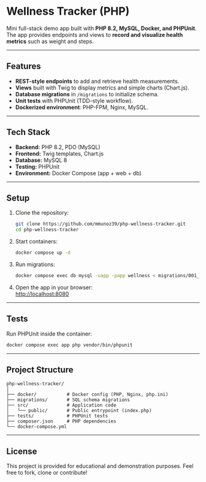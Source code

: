 # Wellness Tracker (PHP)

Mini full-stack demo app built with **PHP 8.2, MySQL, Docker, and PHPUnit**.  
The app provides endpoints and views to **record and visualize health metrics** such as weight and steps.

---

## Features
- **REST-style endpoints** to add and retrieve health measurements.
- **Views** built with Twig to display metrics and simple charts (Chart.js).
- **Database migrations** in `/migrations` to initialize schema.
- **Unit tests** with PHPUnit (TDD-style workflow).
- **Dockerized environment**: PHP-FPM, Nginx, MySQL.

---

## Tech Stack
- **Backend:** PHP 8.2, PDO (MySQL)
- **Frontend:** Twig templates, Chart.js
- **Database:** MySQL 8
- **Testing:** PHPUnit
- **Environment:** Docker Compose (app + web + db)

---

## Setup
1. Clone the repository:
   ```bash
   git clone https://github.com/mmunoz39/php-wellness-tracker.git
   cd php-wellness-tracker
   ```

2. Start containers:
   ```bash
   docker compose up -d
   ```

3. Run migrations:
   ```bash
   docker compose exec db mysql -uapp -papp wellness < migrations/001_init.sql
   ```

4. Open the app in your browser:  
 [http://localhost:8080](http://localhost:8080)

---

## Tests
Run PHPUnit inside the container:
```bash
docker compose exec app php vendor/bin/phpunit
```

---

## Project Structure
```
php-wellness-tracker/
│
├── docker/           # Docker config (PHP, Nginx, php.ini)
├── migrations/       # SQL schema migrations
├── src/              # Application code
│   └── public/       # Public entrypoint (index.php)
├── tests/            # PHPUnit tests
├── composer.json     # PHP dependencies
└── docker-compose.yml
```

---

## License
This project is provided for educational and demonstration purposes.
Feel free to fork, clone or contribute!
